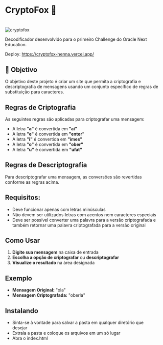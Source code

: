 <h1 align:center> CryptoFox 🦊 </h1>

#

![cryptofox](https://github.com/user-attachments/assets/24d3d07e-0ccd-4fc8-ad71-ed1066d1ef7a)

<p>Decodificador desenvolvido para o primeiro Challenge do Oracle Next Education.<p>

Deploy: https://cryptofox-henna.vercel.app/

## 🦊 Objetivo

O objetivo deste projeto é criar um site que permita a criptografia e descriptografia de mensagens usando um conjunto específico de regras de substituição para caracteres. 

## Regras de Criptografia

As seguintes regras são aplicadas para criptografar uma mensagem:

- A letra **"a"** é convertida em **"ai"**
- A letra **"e"** é convertida em **"enter"**
- A letra **"i"** é convertida em **"imes"**
- A letra **"o"** é convertida em **"ober"**
- A letra **"u"** é convertida em **"ufat"**

## Regras de Descriptografia

Para descriptografar uma mensagem, as conversões são revertidas conforme as regras acima.

## Requisitos:

- Deve funcionar apenas com letras minúsculas
- Não devem ser utilizados letras com acentos nem caracteres especiais
- Deve ser possível converter uma palavra para a versão criptografada e também retornar uma palavra criptografada para a versão original

## Como Usar

1. **Digite sua mensagem** na caixa de entrada
2. **Escolha a opção de criptografar** ou **descriptografar**
3. **Visualize o resultado** na área designada

## Exemplo

- **Mensagem Original:** "ola"
- **Mensagem Criptografada:** "oberla"
  
## Instalando

- Sinta-se à vontade para salvar a pasta em qualquer diretório que desejar
- Extraia a pasta e coloque os arquivos em um só lugar
- Abra o index.html
